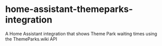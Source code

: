 # home-assistant-themeparks-integration
A Home Assistant integration that shows Theme Park waiting times using the ThemeParks.wiki API
